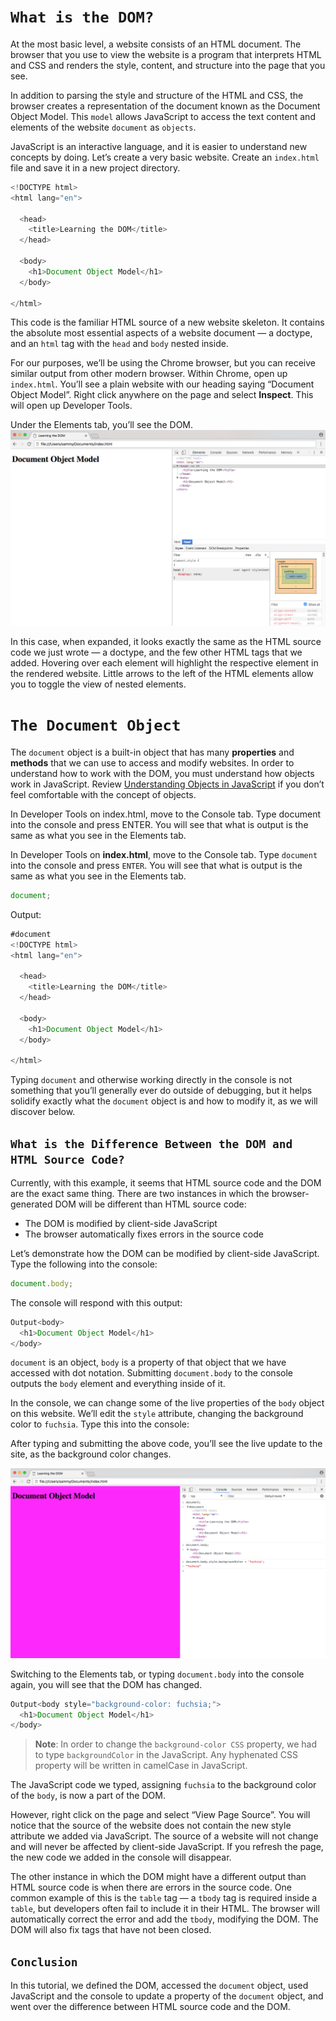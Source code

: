 # `What is the DOM?`
At the most basic level, a website consists of an HTML document. The browser that you use to view the website is a program that interprets HTML and CSS and renders the style, content, and structure into the page that you see.

In addition to parsing the style and structure of the HTML and CSS, the browser creates a representation of the document known as the Document Object Model. This `model` allows JavaScript to access the text content and elements of the website `document` as `objects`.

JavaScript is an interactive language, and it is easier to understand new concepts by doing. Let’s create a very basic website. Create an `index.html` file and save it in a new project directory.

```js
<!DOCTYPE html>
<html lang="en">

  <head>
    <title>Learning the DOM</title>
  </head>

  <body>
    <h1>Document Object Model</h1>
  </body>

</html>
```
This code is the familiar HTML source of a new website skeleton. It contains the absolute most essential aspects of a website document — a doctype, and an `html` tag with the `head` and `body` nested inside.

For our purposes, we’ll be using the Chrome browser, but you can receive similar output from other modern browser. Within Chrome, open up `index.html`. You’ll see a plain website with our heading saying “Document Object Model”. Right click anywhere on the page and select **Inspect**. This will open up Developer Tools.

Under the Elements tab, you’ll see the DOM.
![DOM page](./images/1_dom/the-dom.png)

In this case, when expanded, it looks exactly the same as the HTML source code we just wrote — a doctype, and the few other HTML tags that we added. Hovering over each element will highlight the respective element in the rendered website. Little arrows to the left of the HTML elements allow you to toggle the view of nested elements.

# `The Document Object`
The `document` object is a built-in object that has many **properties** and **methods** that we can use to access and modify websites. In order to understand how to work with the DOM, you must understand how objects work in JavaScript. Review [Understanding Objects in JavaScript](https://www.digitalocean.com/community/tutorials/understanding-objects-in-javascript) if you don’t feel comfortable with the concept of objects.

In Developer Tools on index.html, move to the Console tab. Type document into the console and press ENTER. You will see that what is output is the same as what you see in the Elements tab.

In Developer Tools on **index.html**, move to the Console tab. Type `document` into the console and press `ENTER`. You will see that what is output is the same as what you see in the Elements tab.

```js
document;
```
Output:

```js
#document
<!DOCTYPE html>
<html lang="en">

  <head>
    <title>Learning the DOM</title>
  </head>

  <body>
    <h1>Document Object Model</h1>
  </body>

</html>
```

Typing `document` and otherwise working directly in the console is not something that you’ll generally ever do outside of debugging, but it helps solidify exactly what the `document` object is and how to modify it, as we will discover below.

## `What is the Difference Between the DOM and HTML Source Code?`
Currently, with this example, it seems that HTML source code and the DOM are the exact same thing. There are two instances in which the browser-generated DOM will be different than HTML source code:
- The DOM is modified by client-side JavaScript
- The browser automatically fixes errors in the source code
  
Let’s demonstrate how the DOM can be modified by client-side JavaScript. Type the following into the console:

```js
document.body;
```
The console will respond with this output:
```js
Output<body>
  <h1>Document Object Model</h1>
</body>
```

`document` is an object, `body` is a property of that object that we have accessed with dot notation. Submitting `document.body` to the console outputs the `body` element and everything inside of it.

In the console, we can change some of the live properties of the `body` object on this website. We’ll edit the `style` attribute, changing the background color to `fuchsia`. Type this into the console:

After typing and submitting the above code, you’ll see the live update to the site, as the background color changes.

![modifying the dom](./images/1_dom/modifying-the-dom.png)

Switching to the Elements tab, or typing `document.body` into the console again, you will see that the DOM has changed.

```js
Output<body style="background-color: fuchsia;">
  <h1>Document Object Model</h1>
</body>
```

>**Note**: In order to change the `background-color CSS` property, we had to type `backgroundColor` in the JavaScript. Any hyphenated CSS property will be written in camelCase in JavaScript.

The JavaScript code we typed, assigning `fuchsia` to the background color of the `body`, is now a part of the DOM.

However, right click on the page and select “View Page Source”. You will notice that the source of the website does not contain the new style attribute we added via JavaScript. The source of a website will not change and will never be affected by client-side JavaScript. If you refresh the page, the new code we added in the console will disappear.

The other instance in which the DOM might have a different output than HTML source code is when there are errors in the source code. One common example of this is the `table` tag — a `tbody` tag is required inside a `table`, but developers often fail to include it in their HTML. The browser will automatically correct the error and add the `tbody`, modifying the DOM. The DOM will also fix tags that have not been closed.

## `Conclusion`
In this tutorial, we defined the DOM, accessed the `document` object, used JavaScript and the console to update a property of the `document` object, and went over the difference between HTML source code and the DOM.
 